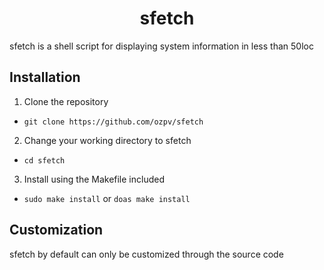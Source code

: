 <h1 align="center">sfetch</h1>

sfetch is a shell script for displaying system information in less than 50loc

## Installation
1. Clone the repository
  - `git clone https://github.com/ozpv/sfetch`
2. Change your working directory to sfetch
  - `cd sfetch`
3. Install using the Makefile included
  - `sudo make install` or `doas make install`

## Customization
sfetch by default can only be customized through the source code
